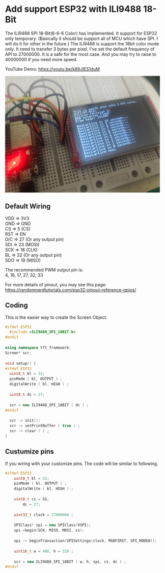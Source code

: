 # Add support ESP32 with ILI9488 18-Bit

The ILI9488 SPI 18-Bit(6-6-6 Color) has implemented. It support for ESP32 only temporary. (Basically it should be support all of MCU which have SPI. I will do it for other in the future.) The ILI9488 is support the 18bit color mode only. It need to transfer 3 bytes per pixel. I've set the default frequency of API to 27000000. It is a safe for the most case. And you may try to raise to 40000000 if you need more speed.

YouTube Demo: https://youtu.be/k89JIES1duM

![image](./ILI9486_SPI_18BIT.jpg)

## Default Wiring
VDD => 3V3\
GND => GND\
CS  => 5 (CS)\
RST => EN\
D/C => 27 (Or any output pin)\
SDI => 23 (MOSI)\
SCK => 18 (CLK)\
BL  => 32 (Or any output pin)\
SDO => 19 (MISO)

The recommended PWM output pin is:\
4, 16, 17, 27, 32, 33

For more details of pinout, you may see this page:\
https://randomnerdtutorials.com/esp32-pinout-reference-gpios/
## Coding
This is the easier way to create the Screen Object.
```cpp
#ifdef ESP32
  #include <ILI9488_SPI_18BIT.h>
#endif

using namespace tft_framework;
Screen* scr;

void setup() {
#ifdef ESP32
  uint8_t bl = 32;
  pinMode ( bl, OUTPUT ) ;
  digitalWrite ( bl, HIGH ) ;

  uint8_t dc = 27;

  scr = new ILI9488_SPI_18BIT ( dc ) ;
#endif

  scr -> init();
  scr -> setPrintBuffer ( true ) ;
  scr -> clear ( ) ;
}
```
## Custumize pins
If you wiring with your customize pins. The code will be similar to following.
```cpp
#ifdef ESP32
	uint8_t bl = 32;
	pinMode ( bl, OUTPUT ) ;
	digitalWrite ( bl, HIGH ) ;

	uint8_t cs = SS,
		dc = 27;

	uint32_t clock = 27000000 ;

	SPIClass* spi = new SPIClass(VSPI);
	spi->begin(SCK, MISO, MOSI, cs);

	spi -> beginTransaction(SPISettings(clock, MSBFIRST, SPI_MODE0));

	uint16_t w = 480, h = 320 ;

	scr = new ILI9488_SPI_18BIT ( w, h, spi, cs, dc ) ;
#endif
```
